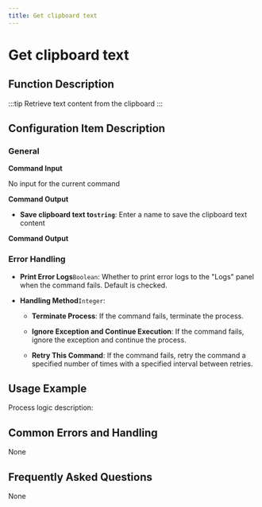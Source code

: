 ```yaml
---
title: Get clipboard text
---
```


# Get clipboard text

## Function Description

:::tip 
Retrieve text content from the clipboard
:::

## Configuration Item Description

### General

**Command Input**

No input for the current command


**Command Output**

- **Save clipboard text to`string`**: Enter a name to save the clipboard text content


**Command Output**

### Error Handling

- **Print Error Logs**`Boolean`: Whether to print error logs to the "Logs" panel when the command fails. Default is checked. 

- **Handling Method**`Integer`:

    - **Terminate Process**: If the command fails, terminate the process.

    - **Ignore Exception and Continue Execution**: If the command fails, ignore the exception and continue the process.

    - **Retry This Command**: If the command fails, retry the command a specified number of times with a specified interval between retries.

## Usage Example

Process logic description:

## Common Errors and Handling

None

## Frequently Asked Questions

None

